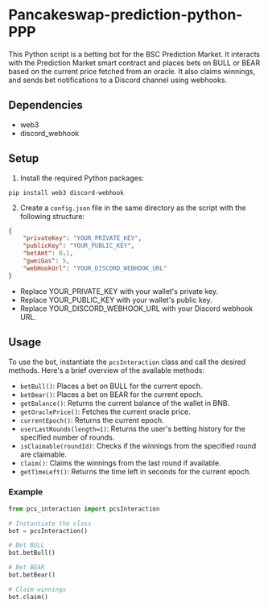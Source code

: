 # Pancakeswap-prediction-python-PPP

This Python script is a betting bot for the BSC Prediction Market. It interacts with the Prediction Market smart contract and places bets on BULL or BEAR based on the current price fetched from an oracle. It also claims winnings, and sends bet notifications to a Discord channel using webhooks.

## Dependencies

- web3
- discord_webhook

## Setup

1. Install the required Python packages:
```
pip install web3 discord-webhook
```

2. Create a `config.json` file in the same directory as the script with the following structure:

```json
{
    "privateKey": "YOUR_PRIVATE_KEY",
    "publicKey": "YOUR_PUBLIC_KEY",
    "betAmt": 0.1,
    "gweiGas": 5,
    "webHookUrl": "YOUR_DISCORD_WEBHOOK_URL"
}
```

- Replace YOUR_PRIVATE_KEY with your wallet's private key.
- Replace YOUR_PUBLIC_KEY with your wallet's public key.
- Replace YOUR_DISCORD_WEBHOOK_URL with your Discord webhook URL.

## Usage

To use the bot, instantiate the `pcsInteraction` class and call the desired methods. Here's a brief overview of the available methods:

- `betBull()`: Places a bet on BULL for the current epoch.
- `betBear()`: Places a bet on BEAR for the current epoch.
- `getBalance()`: Returns the current balance of the wallet in BNB.
- `getOraclePrice()`: Fetches the current oracle price.
- `currentEpoch()`: Returns the current epoch.
- `userLastRounds(length=1)`: Returns the user's betting history for the specified number of rounds.
- `isClaimable(roundId)`: Checks if the winnings from the specified round are claimable.
- `claim()`: Claims the winnings from the last round if available.
- `getTimeLeft()`: Returns the time left in seconds for the current epoch.

### Example

```python
from pcs_interaction import pcsInteraction

# Instantiate the class
bot = pcsInteraction()

# Bet BULL
bot.betBull()

# Bet BEAR
bot.betBear()

# Claim winnings
bot.claim()

```
